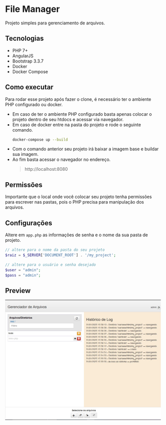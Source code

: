 # File Manager
Projeto simples para gerenciamento de arquivos.

## Tecnologias
* PHP 7+
* AngularJS
* Bootstrap 3.3.7
* Docker
* Docker Compose

## Como executar
Para rodar esse projeto após fazer o clone, é necessário ter o ambiente PHP configurado ou docker.

* Em caso de ter o ambiente PHP configurado basta apenas colocar o projeto dentro de seu htdocs e acessar via navegador.
* Em caso de docker entre na pasta do projeto e rode o seguinte comando.
    ```bash
    docker-compose up --build        
    ```
* Com o comando anterior seu projeto irá baixar a imagem base e buildar sua imagem.
* Ao fim basta acessar o navegador no endereço.
    > http://localhost:8080

## Permissões
Importante que o local onde você colocar seu projeto tenha permissões para escrever nas pastas, pois o PHP precisa para manipulação dos arquivos.

## Configurações
Altere em `app.php` as informações de senha e o nome da sua pasta de projeto.

```php
// altere para o nome da pasta do seu projeto
$raiz = $_SERVER['DOCUMENT_ROOT'] . '/my_project';
```

```php
// altere para o usuário e senha desejado
$user = "admin";
$pass = "admin";
```

## Preview
![](/docs/file_manager.JPG)